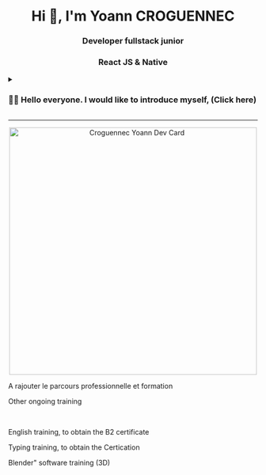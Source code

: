 <h1 align="center">Hi 👋, I'm Yoann CROGUENNEC</h1>
<h3 align="center">Developer fullstack junior</h3>
<h3 align="center">React JS & Native</h3>

<details>
 <summary><h3>👨‍💻 Hello everyone. I would like to introduce myself, (Click here)</h3></summary>
   
My name is Yoann Croguennec, I am 37 years old, having obtained a diploma as a web and mobile web developer, level V, in the training centre "Callac Soft College". Afterwards, I continued to train myself in React JS and Native for 1 1/2 years, with websites (Udemy, ...) and Youtubers (SDZ, PrimFX, Waked XY, Les teachers du net, ...), which helped me develop my skills as a web developer. Then I went to the training centre "Le Réacteur" (75010), in order to reinforce my knowledge but also to understand some parts that I had difficulty to assimilate.
</details> 

 ---
 
<p align="center"><img src="https://res.cloudinary.com/dky2vpnyr/image/upload/v1677455914/MyPortfolio/Card_CroguennecYoannGithub_bl1zko.svg" width="500" alt="Croguennec Yoann Dev Card"/></p>



A rajouter le parcours professionnelle et formation

<p>Other ongoing training</p><br />
<p>English training, to obtain the B2 certificate</p>
<p>Typing training, to obtain the Certication</p>
<p>Blender" software training (3D)</p>
